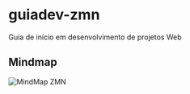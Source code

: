 # guiadev-zmn

Guia de início em desenvolvimento de projetos Web

## Mindmap

![MindMap ZMN](https://i.ibb.co/FqWHkVB/Screen-Shot-2020-03-13-at-09-44-38.png)
